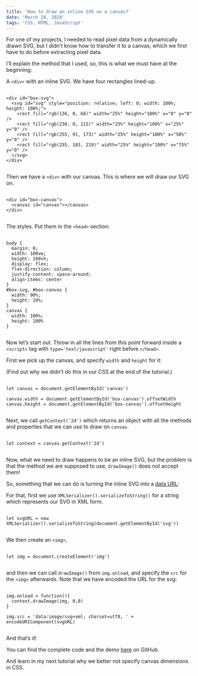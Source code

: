 ```yaml
---
title: 'How to draw an inline SVG on a canvas?'
date: 'March 28, 2020'
tags: 'CSS, HTML, JavaScript'
---
```


For one of my projects, I needed to read pixel data from a dynamically drawn SVG, but I didn’t know how to transfer it to a canvas, which we first have to do before extracting pixel data.

I’ll explain the method that I used, so, this is what we must have at the beginning:

A <code>&lt;div></code> with an inline SVG. We have four rectangles lined-up.

<pre>
  <code class='language-html'>
&lt;div id="box-svg">
  &lt;svg id="svg" style="position: relative; left: 0; width: 100%; height: 100%;">
    &lt;rect fill="rgb(136, 0, 68)" width="25%" height="100%" x="0" y="0" />
    &lt;rect fill="rgb(230, 0, 115)" width="25%" height="100%" x="25%" y="0" />
    &lt;rect fill="rgb(255, 91, 173)" width="25%" height="100%" x="50%" y="0" />
    &lt;rect fill="rgb(255, 183, 219)" width="25%" height="100%" x="75%" y="0" />
  &lt;/svg>
&lt;/div>
  </code>
</pre>

Then we have a <code>&lt;div></code> with our canvas. This is where we will draw our SVG on.

<pre>
  <code class='language-html'>
&lt;div id="box-canvas">
  &lt;canvas id="canvas">&lt;/canvas>
&lt;/div>
  </code>
</pre>

The styles. Put them in the <code>&lt;head></code> section:

<pre>
  <code class='language-css'>
body {
  margin: 0;
  width: 100vw;
  height: 100vh;
  display: flex;
  flex-direction: column;
  justify-content: space-around;
  align-items: center
}
#box-svg, #box-canvas {
  width: 90%;
  height: 10%;
}
canvas {
  width: 100%;
  height: 100%
}
  </code>
</pre>

Now let’s start out. Throw in all the lines from this point forward inside a <code>&lt;script></code> tag with <code>type='text/javascript'</code> right before <code>&lt;/head></code>.

First we pick up the canvas, and specify <code>width</code> and <code>height</code> for it:

(Find out why we didn’t do this in our CSS at the end of the tutorial.)

<pre>
  <code class='language-javascript'>
let canvas = document.getElementById('canvas')

canvas.width = document.getElementById('box-canvas').offsetWidth
canvas.height = document.getElementById('box-canvas').offsetHeight
  </code>
</pre>

Next, we call <code>getContext('2d')</code> which returns an object with all the methods and properties that we can use to draw on <code>canvas</code>.

<pre>
  <code class='language-javascript'>
let context = canvas.getContext('2d')
  </code>
</pre>

Now, what we need to draw happens to be an inline SVG, but the problem is that the method we are supposed to use, <code>drawImage()</code> does not accept them!

So, something that we can do is turning the inline SVG into a <a href="https://developer.mozilla.org/en-US/docs/Web/HTTP/Basics_of_HTTP/Data_URIs" target="_blank">data URL</a>:

For that, first we use <code>XMLSerializer().serializeToString()</code> for a string which represents our SVG in XML form.

<pre>
  <code class='language-javascript'>
let svgURL = new XMLSerializer().serializeToString(document.getElementById('svg'))
  </code>
</pre>

We then create an <code>&lt;img></code>,

<pre>
  <code class='language-javascript'>
let img = document.createElement('img')
  </code>
</pre>

and then we can call <code>drawImage()</code> from <code>img.onload</code>, and specify the <code>src</code> for the <code>&lt;img></code> afterwards. Note that we have encoded the URL for the svg:

<pre>
  <code class='language-javascript'>
img.onload = function(){
  context.drawImage(img, 0,0)
}

img.src = 'data:image/svg+xml; charset=utf8, ' + encodeURIComponent(svgURL)
  </code>
</pre>

And that’s it!

You can find the complete code and the demo <a href="https://github.com/fazeelanizam13/blog2-draw-inline-svg-on-canvas" target="_blank">here</a> on GitHub.

And learn in my next tutorial why we better not specify canvas dimensions in CSS.